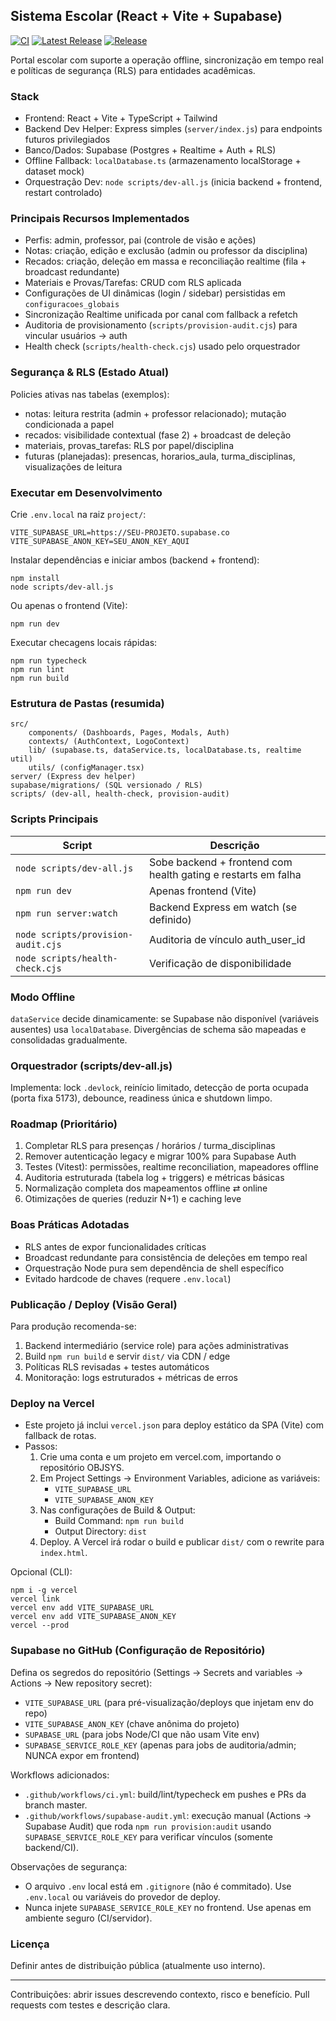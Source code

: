 ## Sistema Escolar (React + Vite + Supabase)

[![CI](https://github.com/haddadr54-cmd/OBJSYS/actions/workflows/ci.yml/badge.svg)](https://github.com/haddadr54-cmd/OBJSYS/actions/workflows/ci.yml)
[![Latest Release](https://img.shields.io/github/v/release/haddadr54-cmd/OBJSYS?label=latest%20release&sort=semver)](https://github.com/haddadr54-cmd/OBJSYS/releases/latest)
[![Release](https://img.shields.io/github/v/tag/haddadr54-cmd/OBJSYS?label=latest%20tag)](https://github.com/haddadr54-cmd/OBJSYS/tags)

Portal escolar com suporte a operação offline, sincronização em tempo real e políticas de segurança (RLS) para entidades acadêmicas.

### Stack
- Frontend: React + Vite + TypeScript + Tailwind
- Backend Dev Helper: Express simples (`server/index.js`) para endpoints futuros privilegiados
- Banco/Dados: Supabase (Postgres + Realtime + Auth + RLS)
- Offline Fallback: `localDatabase.ts` (armazenamento localStorage + dataset mock)
- Orquestração Dev: `node scripts/dev-all.js` (inicia backend + frontend, restart controlado)

### Principais Recursos Implementados
- Perfis: admin, professor, pai (controle de visão e ações)
- Notas: criação, edição e exclusão (admin ou professor da disciplina)
- Recados: criação, deleção em massa e reconciliação realtime (fila + broadcast redundante)
- Materiais e Provas/Tarefas: CRUD com RLS aplicada
- Configurações de UI dinâmicas (login / sidebar) persistidas em `configuracoes_globais`
- Sincronização Realtime unificada por canal com fallback a refetch
- Auditoria de provisionamento (`scripts/provision-audit.cjs`) para vincular usuários → auth
- Health check (`scripts/health-check.cjs`) usado pelo orquestrador

### Segurança & RLS (Estado Atual)
Policies ativas nas tabelas (exemplos):
- notas: leitura restrita (admin + professor relacionado); mutação condicionada a papel
- recados: visibilidade contextual (fase 2) + broadcast de deleção
- materiais, provas_tarefas: RLS por papel/disciplina
- futuras (planejadas): presencas, horarios_aula, turma_disciplinas, visualizações de leitura

### Executar em Desenvolvimento
Crie `.env.local` na raiz `project/`:
```
VITE_SUPABASE_URL=https://SEU-PROJETO.supabase.co
VITE_SUPABASE_ANON_KEY=SEU_ANON_KEY_AQUI
```

Instalar dependências e iniciar ambos (backend + frontend):
```
npm install
node scripts/dev-all.js
```
Ou apenas o frontend (Vite):
```
npm run dev
```

Executar checagens locais rápidas:
```
npm run typecheck
npm run lint
npm run build
```

### Estrutura de Pastas (resumida)
```
src/
	components/ (Dashboards, Pages, Modals, Auth)
	contexts/ (AuthContext, LogoContext)
	lib/ (supabase.ts, dataService.ts, localDatabase.ts, realtime util)
	utils/ (configManager.tsx)
server/ (Express dev helper)
supabase/migrations/ (SQL versionado / RLS)
scripts/ (dev-all, health-check, provision-audit)
```

### Scripts Principais
| Script | Descrição |
|--------|-----------|
| `node scripts/dev-all.js` | Sobe backend + frontend com health gating e restarts em falha |
| `npm run dev` | Apenas frontend (Vite) |
| `npm run server:watch` | Backend Express em watch (se definido) |
| `node scripts/provision-audit.cjs` | Auditoria de vínculo auth_user_id |
| `node scripts/health-check.cjs` | Verificação de disponibilidade |

### Modo Offline
`dataService` decide dinamicamente: se Supabase não disponível (variáveis ausentes) usa `localDatabase`. Divergências de schema são mapeadas e consolidadas gradualmente.

### Orquestrador (scripts/dev-all.js)
Implementa: lock `.devlock`, reinício limitado, detecção de porta ocupada (porta fixa 5173), debounce, readiness única e shutdown limpo.

### Roadmap (Prioritário)
1. Completar RLS para presenças / horários / turma_disciplinas
2. Remover autenticação legacy e migrar 100% para Supabase Auth
3. Testes (Vitest): permissões, realtime reconciliation, mapeadores offline
4. Auditoria estruturada (tabela log + triggers) e métricas básicas
5. Normalização completa dos mapeamentos offline ⇄ online
6. Otimizações de queries (reduzir N+1) e caching leve

### Boas Práticas Adotadas
- RLS antes de expor funcionalidades críticas
- Broadcast redundante para consistência de deleções em tempo real
- Orquestração Node pura sem dependência de shell específico
- Evitado hardcode de chaves (requere `.env.local`)

### Publicação / Deploy (Visão Geral)
Para produção recomenda-se:
1. Backend intermediário (service role) para ações administrativas
2. Build `npm run build` e servir `dist/` via CDN / edge
3. Políticas RLS revisadas + testes automáticos
4. Monitoração: logs estruturados + métricas de erros

### Deploy na Vercel
- Este projeto já inclui `vercel.json` para deploy estático da SPA (Vite) com fallback de rotas.
- Passos:
  1. Crie uma conta e um projeto em vercel.com, importando o repositório OBJSYS.
  2. Em Project Settings → Environment Variables, adicione as variáveis:
	  - `VITE_SUPABASE_URL`
	  - `VITE_SUPABASE_ANON_KEY`
  3. Nas configurações de Build & Output:
	  - Build Command: `npm run build`
	  - Output Directory: `dist`
  4. Deploy. A Vercel irá rodar o build e publicar `dist/` com o rewrite para `index.html`.

Opcional (CLI):
```
npm i -g vercel
vercel link
vercel env add VITE_SUPABASE_URL
vercel env add VITE_SUPABASE_ANON_KEY
vercel --prod
```

### Supabase no GitHub (Configuração de Repositório)
Defina os segredos do repositório (Settings → Secrets and variables → Actions → New repository secret):

- `VITE_SUPABASE_URL` (para pré-visualização/deploys que injetam env do repo)
- `VITE_SUPABASE_ANON_KEY` (chave anônima do projeto)
- `SUPABASE_URL` (para jobs Node/CI que não usam Vite env)
- `SUPABASE_SERVICE_ROLE_KEY` (apenas para jobs de auditoria/admin; NUNCA expor em frontend)

Workflows adicionados:
- `.github/workflows/ci.yml`: build/lint/typecheck em pushes e PRs da branch master.
- `.github/workflows/supabase-audit.yml`: execução manual (Actions → Supabase Audit) que roda `npm run provision:audit` usando `SUPABASE_SERVICE_ROLE_KEY` para verificar vínculos (somente backend/CI).

Observações de segurança:
- O arquivo `.env` local está em `.gitignore` (não é commitado). Use `.env.local` ou variáveis do provedor de deploy.
- Nunca injete `SUPABASE_SERVICE_ROLE_KEY` no frontend. Use apenas em ambiente seguro (CI/servidor).

### Licença
Definir antes de distribuição pública (atualmente uso interno).

---
Contribuições: abrir issues descrevendo contexto, risco e benefício. Pull requests com testes e descrição clara.
